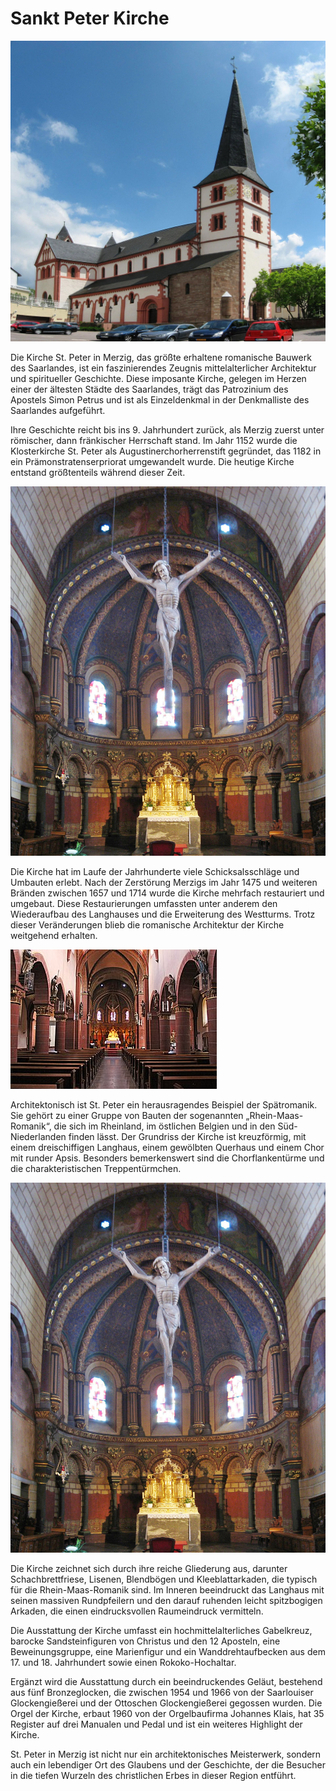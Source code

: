 # Sankt Peter Kirche

![Seitenansicht St. Peter Kirche](media/st_peter_seitenansicht.jpg)

Die Kirche St. Peter in Merzig, das größte erhaltene romanische Bauwerk des Saarlandes, ist ein faszinierendes Zeugnis mittelalterlicher Architektur und spiritueller Geschichte. Diese imposante Kirche, gelegen im Herzen einer der ältesten Städte des Saarlandes, trägt das Patrozinium des Apostels Simon Petrus und ist als Einzeldenkmal in der Denkmalliste des Saarlandes aufgeführt​​.

Ihre Geschichte reicht bis ins 9. Jahrhundert zurück, als Merzig zuerst unter römischer, dann fränkischer Herrschaft stand. Im Jahr 1152 wurde die Klosterkirche St. Peter als Augustinerchorherrenstift gegründet, das 1182 in ein Prämonstratenserpriorat umgewandelt wurde. Die heutige Kirche entstand größtenteils während dieser Zeit​​.

![Chor St. Peter Kirche](media/st_peter_chor.jpg)

Die Kirche hat im Laufe der Jahrhunderte viele Schicksalsschläge und Umbauten erlebt. Nach der Zerstörung Merzigs im Jahr 1475 und weiteren Bränden zwischen 1657 und 1714 wurde die Kirche mehrfach restauriert und umgebaut. Diese Restaurierungen umfassten unter anderem den Wiederaufbau des Langhauses und die Erweiterung des Westturms. Trotz dieser Veränderungen blieb die romanische Architektur der Kirche weitgehend erhalten​​.

![Innen St. Peter Kirche](media/st_peter_innen.jpg)

Architektonisch ist St. Peter ein herausragendes Beispiel der Spätromanik. Sie gehört zu einer Gruppe von Bauten der sogenannten „Rhein-Maas-Romanik“, die sich im Rheinland, im östlichen Belgien und in den Süd-Niederlanden finden lässt. Der Grundriss der Kirche ist kreuzförmig, mit einem dreischiffigen Langhaus, einem gewölbten Querhaus und einem Chor mit runder Apsis. Besonders bemerkenswert sind die Chorflankentürme und die charakteristischen Treppentürmchen​​​​.

![Chor St. Peter Kirche](media/st_peter_chor.jpg)


Die Kirche zeichnet sich durch ihre reiche Gliederung aus, darunter Schachbrettfriese, Lisenen, Blendbögen und Kleeblattarkaden, die typisch für die Rhein-Maas-Romanik sind. Im Inneren beeindruckt das Langhaus mit seinen massiven Rundpfeilern und den darauf ruhenden leicht spitzbogigen Arkaden, die einen eindrucksvollen Raumeindruck vermitteln​​​​.

Die Ausstattung der Kirche umfasst ein hochmittelalterliches Gabelkreuz, barocke Sandsteinfiguren von Christus und den 12 Aposteln, eine Beweinungsgruppe, eine Marienfigur und ein Wanddrehtaufbecken aus dem 17. und 18. Jahrhundert sowie einen Rokoko-Hochaltar​​​​​​.

Ergänzt wird die Ausstattung durch ein beeindruckendes Geläut, bestehend aus fünf Bronzeglocken, die zwischen 1954 und 1966 von der Saarlouiser Glockengießerei und der Ottoschen Glockengießerei gegossen wurden​​. Die Orgel der Kirche, erbaut 1960 von der Orgelbaufirma Johannes Klais, hat 35 Register auf drei Manualen und Pedal und ist ein weiteres Highlight der Kirche​​.

St. Peter in Merzig ist nicht nur ein architektonisches Meisterwerk, sondern auch ein lebendiger Ort des Glaubens und der Geschichte, der die Besucher in die tiefen Wurzeln des christlichen Erbes in dieser Region entführt.